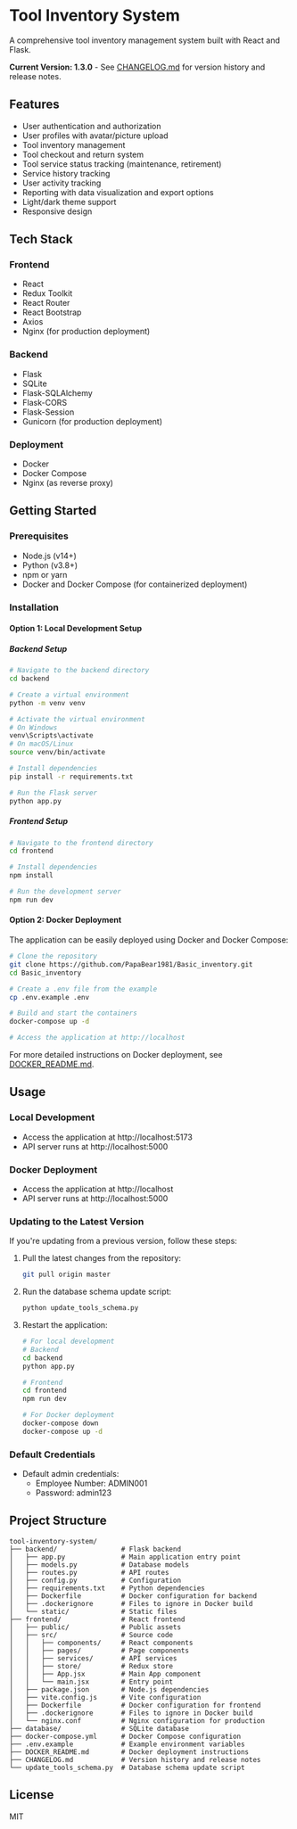 # Tool Inventory System

A comprehensive tool inventory management system built with React and Flask.

**Current Version: 1.3.0** - See [CHANGELOG.md](CHANGELOG.md) for version history and release notes.

## Features

- User authentication and authorization
- User profiles with avatar/picture upload
- Tool inventory management
- Tool checkout and return system
- Tool service status tracking (maintenance, retirement)
- Service history tracking
- User activity tracking
- Reporting with data visualization and export options
- Light/dark theme support
- Responsive design

## Tech Stack

### Frontend
- React
- Redux Toolkit
- React Router
- React Bootstrap
- Axios
- Nginx (for production deployment)

### Backend
- Flask
- SQLite
- Flask-SQLAlchemy
- Flask-CORS
- Flask-Session
- Gunicorn (for production deployment)

### Deployment
- Docker
- Docker Compose
- Nginx (as reverse proxy)

## Getting Started

### Prerequisites
- Node.js (v14+)
- Python (v3.8+)
- npm or yarn
- Docker and Docker Compose (for containerized deployment)

### Installation

#### Option 1: Local Development Setup

##### Backend Setup
```bash
# Navigate to the backend directory
cd backend

# Create a virtual environment
python -m venv venv

# Activate the virtual environment
# On Windows
venv\Scripts\activate
# On macOS/Linux
source venv/bin/activate

# Install dependencies
pip install -r requirements.txt

# Run the Flask server
python app.py
```

##### Frontend Setup
```bash
# Navigate to the frontend directory
cd frontend

# Install dependencies
npm install

# Run the development server
npm run dev
```

#### Option 2: Docker Deployment

The application can be easily deployed using Docker and Docker Compose:

```bash
# Clone the repository
git clone https://github.com/PapaBear1981/Basic_inventory.git
cd Basic_inventory

# Create a .env file from the example
cp .env.example .env

# Build and start the containers
docker-compose up -d

# Access the application at http://localhost
```

For more detailed instructions on Docker deployment, see [DOCKER_README.md](DOCKER_README.md).

## Usage

### Local Development
- Access the application at http://localhost:5173
- API server runs at http://localhost:5000

### Docker Deployment
- Access the application at http://localhost
- API server runs at http://localhost:5000

### Updating to the Latest Version
If you're updating from a previous version, follow these steps:

1. Pull the latest changes from the repository:
   ```bash
   git pull origin master
   ```

2. Run the database schema update script:
   ```bash
   python update_tools_schema.py
   ```

3. Restart the application:
   ```bash
   # For local development
   # Backend
   cd backend
   python app.py

   # Frontend
   cd frontend
   npm run dev

   # For Docker deployment
   docker-compose down
   docker-compose up -d
   ```

### Default Credentials
- Default admin credentials:
  - Employee Number: ADMIN001
  - Password: admin123

## Project Structure

```
tool-inventory-system/
├── backend/                # Flask backend
│   ├── app.py              # Main application entry point
│   ├── models.py           # Database models
│   ├── routes.py           # API routes
│   ├── config.py           # Configuration
│   ├── requirements.txt    # Python dependencies
│   ├── Dockerfile          # Docker configuration for backend
│   ├── .dockerignore       # Files to ignore in Docker build
│   └── static/             # Static files
├── frontend/               # React frontend
│   ├── public/             # Public assets
│   ├── src/                # Source code
│   │   ├── components/     # React components
│   │   ├── pages/          # Page components
│   │   ├── services/       # API services
│   │   ├── store/          # Redux store
│   │   ├── App.jsx         # Main App component
│   │   └── main.jsx        # Entry point
│   ├── package.json        # Node.js dependencies
│   ├── vite.config.js      # Vite configuration
│   ├── Dockerfile          # Docker configuration for frontend
│   ├── .dockerignore       # Files to ignore in Docker build
│   └── nginx.conf          # Nginx configuration for production
├── database/               # SQLite database
├── docker-compose.yml      # Docker Compose configuration
├── .env.example            # Example environment variables
├── DOCKER_README.md        # Docker deployment instructions
├── CHANGELOG.md            # Version history and release notes
└── update_tools_schema.py  # Database schema update script
```

## License

MIT

